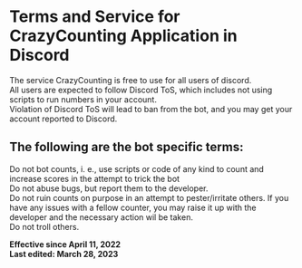 # Terms and Service for CrazyCounting Application in Discord

The service CrazyCounting is free to use for all users of discord.  
All users are expected to follow Discord ToS, which includes not using scripts to run numbers in your account.  
Violation of Discord ToS will lead to ban from the bot, and you may get your account reported to Discord.

## The following are the bot specific terms:  
Do not bot counts, i. e., use scripts or code of any kind to count and increase scores in the attempt to trick the bot  
Do not abuse bugs, but report them to the developer.  
Do not ruin counts on purpose in an attempt to pester/irritate others. If you have any issues with a fellow counter, you may raise it up with the developer and the necessary action wil be taken.  
Do not troll others.

<b>Effective since April 11, 2022<br>
Last edited: March 28, 2023</b>
